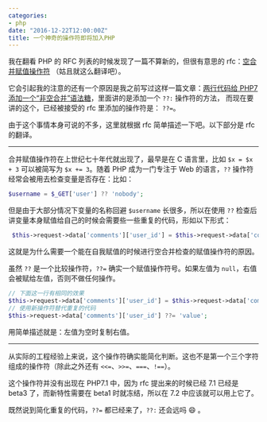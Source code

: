 ```yaml
---
categories:
- php
date: "2016-12-22T12:00:00Z"
title: 一个神奇的操作符即将加入PHP
---
```


我在翻看 PHP 的 RFC 列表的时候发现了一篇不算新的，但很有意思的 rfc：[空合并赋值操作符](https://wiki.php.net/rfc/null_coalesce_equal_operator) （姑且就这么翻译吧）。

它会引起我的注意的还有一个原因是我之前写过这样一篇文章：[两行代码给 PHP7 添加一个“非空合并”语法糖](http://0x1.im/blog/php/add-a-operator-to-php7.html)，里面讲的是添加一个 `??:` 操作符的方法， 而现在要讲的这个，已经被接受的 rfc 里添加的操作符是： `??=`。

由于这个事情本身可说的不多，这里就根据 rfc 简单描述一下吧。以下部分是 rfc 的翻译。

***

合并赋值操作符在上世纪七十年代就出现了，最早是在 C 语言里，比如 `$x = $x + 3` 可以被简写为 `$x += 3`。随着 PHP 成为一门专注于 Web 的语言，`??` 操作符经常会被用去检查变量是否存在：比如：

```php
$username = $_GET['user'] ?? 'nobody';
```

但是由于大部分情况下变量的名称回避 `$username` 长很多，所以在使用 `??` 检查后讲变量本身赋值给自己的时候会需要些一些重复的代码，形如以下形式：

```php
 $this->request->data['comments']['user_id'] = $this->request->data['comments']['user_id'] ?? ‘value’;
```

这就是为什么需要一个能在自我赋值的时候进行空合并检查的赋值操作符的原因。

虽然 `??` 是一个比较操作符，`??=` 确实一个赋值操作符号。如果左值为 `null`，右值会被赋给左值，否则不做任何操作。

``` php
// 下面这一行有相同的效果
$this->request->data['comments']['user_id'] = $this->request->data['comments']['user_id'] ?? 'value';
// 使用新操作符替代重复的代码
$this->request->data['comments']['user_id'] ??= 'value';
```

用简单描述就是：左值为空时复制右值。

***

从实际的工程经验上来说，这个操作符确实能简化判断。这也不是第一个三个字符组成的操作符（除此之外还有 `<<=`、`>>=`、`===`、`!==`）。

这个操作符并没有出现在 PHP7.1 中，因为 rfc 提出来的时候已经 7.1 已经是 beta3 了，而新特性需要在 beta1 时就冻结，所以在 7.2 中应该就可以用上它了。

既然说到简化重复的代码，`??=` 都已经来了，`??:` 还会远吗 😄 。
